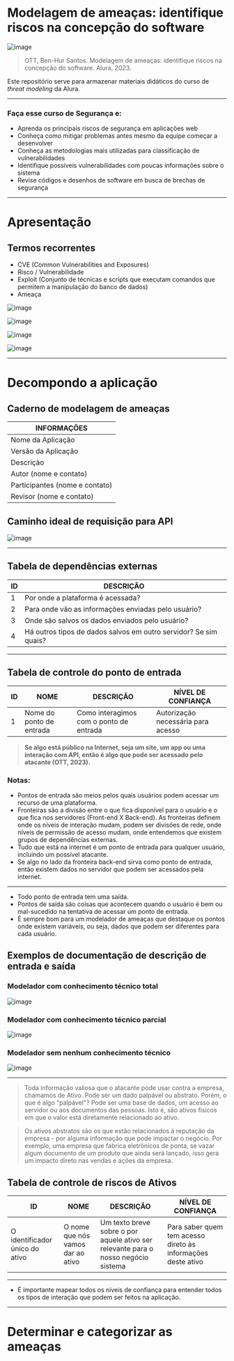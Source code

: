 # Modelagem de ameaças: identifique riscos na concepção do software

![image](https://github.com/AndreCoutinhom/OWASP_threat_modeling_dynamics/assets/91290799/8b68549d-2b26-4f69-b1d4-ea7104a2894e)


> OTT, Ben-Hur Santos. Modelagem de ameaças: identifique riscos na concepção do software. Alura, 2023.

Este repositório serve para armazenar materiais didáticos do curso de *threat modeling* da Alura.

---

### Faça esse curso de Segurança e:
* Aprenda os principais riscos de segurança em aplicações web
* Conheça como mitigar problemas antes mesmo da equipe começar a desenvolver
* Conheça as metodologias mais utilizadas para classificação de vulnerabilidades
* Identifique possíveis vulnerabilidades com poucas informações sobre o sistema
* Revise códigos e desenhos de software em busca de brechas de segurança

---

# Apresentação

## Termos recorrentes

* CVE (Common Vulnerabilities and Exposures)
* Risco / Vulnerabilidade
* Exploit (Conjunto de técnicas e scripts que executam comandos que permitem a manipulação do banco de dados)
* Ameaça

![image](https://github.com/AndreCoutinhom/OWASP_threat_modeling_dynamics/assets/91290799/897d49da-5ed6-4e0f-bb14-4eeed5113522)

![image](https://github.com/AndreCoutinhom/OWASP_threat_modeling_dynamics/assets/91290799/5f49271c-6f67-42d8-b954-558db4903d72)

![image](https://github.com/AndreCoutinhom/OWASP_threat_modeling_dynamics/assets/91290799/9aeaa914-cb99-4c5c-82d6-1a363dea9f33)

![image](https://github.com/AndreCoutinhom/OWASP_threat_modeling_dynamics/assets/91290799/9c61cb57-8489-47bc-8a2f-afdeb3571659)

---

# Decompondo a aplicação

## Caderno de modelagem de ameaças

| INFORMAÇÕES | 
|-------------|
| Nome da Aplicação | 
| Versão da Aplicação | 
| Descrição | 
| Autor (nome e contato) | 
| Participantes (nome e contato) | 
| Revisor (nome e contato) | 

## Caminho ideal de requisição para API

![image](https://github.com/AndreCoutinhom/OWASP_threat_modeling_dynamics/assets/91290799/034cf6b0-be7c-459d-9900-6801fd3f80ff)

---

## Tabela de dependências externas

| ID | DESCRIÇÃO | 
|-------------|-------------|
| 1 | Por onde a plataforma é acessada? 
| 2 | Para onde vão as informações enviadas pelo usuário? |
| 3 | Onde são salvos os dados enviados pelo usuário? |
| 4 | Há outros tipos de dados salvos em outro servidor? Se sim quais? |

---

## Tabela de controle do ponto de entrada

| ID | NOME | DESCRIÇÃO | NÍVEL DE CONFIANÇA
|-------------|-------------|-------------|-------------|
| 1 | Nome do ponto de entrada | Como interagimos com o ponto de entrada | Autorização necessária para acesso |

> **Se algo está público na Internet, seja um site, um app ou uma interação com API, então é algo que pode ser acessado pelo atacante (OTT, 2023).**

### Notas:

* Pontos de entrada são meios pelos quais usuários podem acessar um recurso de uma plataforma.
* Fronteiras são a divisão entre o que fica disponível para o usuário e o que fica nos servidores (Front-end X Back-end). As fronteiras definem onde os níveis de interação mudam, podem ser divisões de rede, onde níveis de permissão de acesso mudam, onde entendemos que existem grupos de dependências externas.
* Tudo que está na internet é um ponto de entrada para qualquer usuário, incluindo um possível atacante.
* Se algo no lado da fronteira back-end sirva como ponto de entrada, então existem dados no servidor que podem ser acessados pela internet.

---

* Todo ponto de entrada tem uma saída.
* Pontos de saída são coisas que acontecem quando o usuário é bem ou mal-sucedido na tentativa de acessar um ponto de entrada.
* É sempre bom para um modelador de ameaças que destaque os pontos onde existem variáveis, ou seja, dados que podem ser diferentes para cada usuário.

## Exemplos de documentação de descrição de entrada e saída

### Modelador com conhecimento técnico total
![image](https://github.com/AndreCoutinhom/OWASP_threat_modeling_dynamics/assets/91290799/d42e088b-cfb5-41cd-8e4c-aae3855976f7)

### Modelador com conhecimento técnico parcial
![image](https://github.com/AndreCoutinhom/OWASP_threat_modeling_dynamics/assets/91290799/6ff35a79-7e40-4946-8a34-19a921c2e9aa)

### Modelador sem nenhum conhecimento técnico
![image](https://github.com/AndreCoutinhom/OWASP_threat_modeling_dynamics/assets/91290799/6eeb20f2-f70e-483e-a576-8ffcc8448d72)

--- 

> Toda informação valiosa que o atacante pode usar contra a empresa, chamamos de Ativo. Pode ser um dado palpável ou abstrato. Porém, o que é algo "palpável"? Pode ser uma base de dados, um acesso ao servidor ou aos documentos das pessoas. Isto é, são ativos físicos em que o valor está diretamente relacionado ao ativo.

> Os ativos abstratos são os que estão relacionados à reputação da empresa - por alguma informação que pode impactar o negócio. Por exemplo, uma empresa que fabrica eletrônicos de ponta, se vazar algum documento de um produto que ainda será lançado, isso gera um impacto direto nas vendas e ações da empresa.

## Tabela de controle de riscos de Ativos

| ID | NOME | DESCRIÇÃO | NÍVEL DE CONFIANÇA
|-------------|-------------|-------------|-------------|
| O identificador único do ativo | O nome que nós vamos dar ao ativo | Um texto breve sobre o por aquele ativo ser relevante para o nosso negócio sistema | Para saber quem tem acesso direto às informações deste ativo |

---

* É importante mapear todos os níveis de confiança para entender todos os tipos de interação que podem ser feitos na aplicação.

---

# Determinar e categorizar as ameaças





